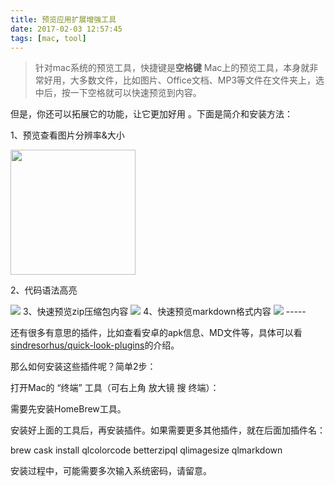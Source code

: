 ```yaml
---
title: 预览应用扩展增强工具
date: 2017-02-03 12:57:45
tags: [mac, tool]
---
```

> 针对mac系统的预览工具，快捷键是**空格键**
Mac上的预览工具，本身就非常好用，大多数文件，比如图片、Office文档、MP3等文件在文件夹上，选中后，按一下空格就可以快速预览到内容。

但是，你还可以拓展它的功能，让它更加好用 。下面是简介和安装方法：



1、预览查看图片分辨率&大小

<img src="http://ojlmcfp94.bkt.clouddn.com/image/size.png"  height="200" />

2、代码语法高亮


<img src="http://ojlmcfp94.bkt.clouddn.com/image/codecolor.png"  />
3、快速预览zip压缩包内容

<img src="http://ojlmcfp94.bkt.clouddn.com/image/zip.png" />
4、快速预览markdown格式内容
<img src="http://ojlmcfp94.bkt.clouddn.com/img-markdownpreview.png"/>
-----

还有很多有意思的插件，比如查看安卓的apk信息、MD文件等，具体可以看[sindresorhus/quick-look-plugins](https://github.com/sindresorhus/quick-look-plugins)的介绍。


那么如何安装这些插件呢？简单2步：

打开Mac的 “终端” 工具（可右上角 放大镜 搜 终端）：

需要先安装HomeBrew工具。

安装好上面的工具后，再安装插件。如果需要更多其他插件，就在后面加插件名：

brew cask install qlcolorcode betterzipql qlimagesize qlmarkdown

安装过程中，可能需要多次输入系统密码，请留意。
